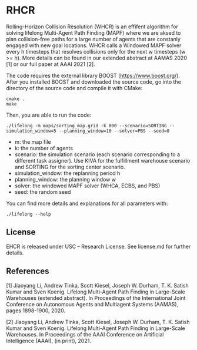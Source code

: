 # RHCR

Rolling-Horizon Collision Resolution (WHCR) is an effifent algorithm for solving lifelong Multi-Agent Path Finding (MAPF) where we are aksed to plan collision-free paths for a large number of agents that are constanly engaged with new goal locations. WHCR calls a Windowed MAPF solver every h timesteps that resolves collisions only for the next w timesteps (w >= h). More details can be found in our extended abstract at AAMAS 2020 [1] or our full paper at AAAI 2021 [2].

The code requires the external library BOOST (https://www.boost.org/). After you installed BOOST and downloaded the source code, go into the directory of the source code and compile it with CMake: 
```
cmake .
make
```

Then, you are able to run the code:
```
./lifelong -m maps/sorting_map.grid -k 800 --scenario=SORTING --simulation_window=5 --planning_window=10 --solver=PBS --seed=0
```

- m: the map file 
- k: the number of agents
- scenario: the simulation scenario (each scenario corresponding to a different task assigner). Use KIVA for the fulfillment warehouse scenario and SORTING for the sorting center scenario. 
- simulation_window: the replanning period h
- planning_window: the planning window w
- solver: the windowed MAPF solver (WHCA, ECBS, and PBS)
- seed: the random seed

You can find more details and explanations for all parameters with:
```
./lifelong --help
```

## License
EHCR is released under USC – Research License. See license.md for further details.
 
## References
[1] Jiaoyang Li, Andrew Tinka, Scott Kiesel, Joseph W. Durham, T. K. Satish Kumar and Sven Koenig. Lifelong Multi-Agent Path Finding in Large-Scale Warehouses (extended abstract). In Proceedings of the International Joint Conference on Autonomous Agents and Multiagent Systems (AAMAS), pages 1898-1900, 2020.

[2] Jiaoyang Li, Andrew Tinka, Scott Kiesel, Joseph W. Durham, T. K. Satish Kumar and Sven Koenig. Lifelong Multi-Agent Path Finding in Large-Scale Warehouses. In Proceedings of the AAAI Conference on Artificial Intelligence (AAAI), (in print), 2021.
